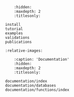 <!-- Global site tag (gtag.js) - Google Analytics -->
<script async src="https://www.googletagmanager.com/gtag/js?id=G-8SBZV15K7W"></script>
<script>
  window.dataLayer = window.dataLayer || [];
  function gtag(){dataLayer.push(arguments);}
  gtag('js', new Date());

  gtag('config', 'G-8SBZV15K7W');
</script>

<!-- Organize Website -->

```{toctree}
    :hidden:
    :maxdepth: 2
    :titlesonly:

install
tutorial
examples
validations
publications
```

<!-- Include home -->

```{include} home.md
:relative-images:
```

<!-- Include documentation -->

```{toctree}
    :caption: 'Documentation'
    :hidden:
    :maxdepth: 2
    :titlesonly:

documentation/index
documentation/databases
documentation/functions/index
```
